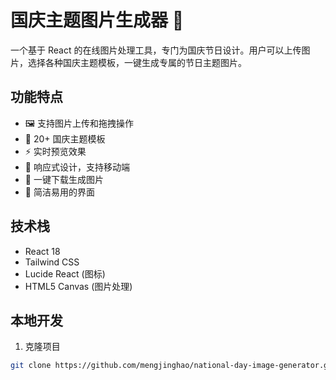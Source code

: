# 国庆主题图片生成器 🎉

一个基于 React 的在线图片处理工具，专门为国庆节日设计。用户可以上传图片，选择各种国庆主题模板，一键生成专属的节日主题图片。

## 功能特点

- 🖼️ 支持图片上传和拖拽操作
- 🎨 20+ 国庆主题模板
- ⚡ 实时预览效果
- 📱 响应式设计，支持移动端
- 💾 一键下载生成图片
- 🎯 简洁易用的界面

## 技术栈

- React 18
- Tailwind CSS
- Lucide React (图标)
- HTML5 Canvas (图片处理)

## 本地开发

1. 克隆项目
```bash
git clone https://github.com/mengjinghao/national-day-image-generator.git
